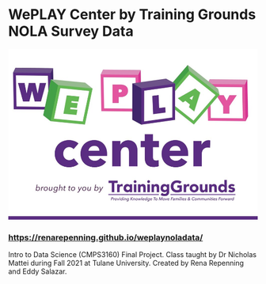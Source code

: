 # WePLAY Center by Training Grounds NOLA Survey Data

![WPC logo](wpcLogo.jpeg)

### https://renarepenning.github.io/weplaynoladata/

Intro to Data Science (CMPS3160) Final Project. 
Class taught by Dr Nicholas Mattei during Fall 2021 at Tulane University.
Created by Rena Repenning and Eddy Salazar.
